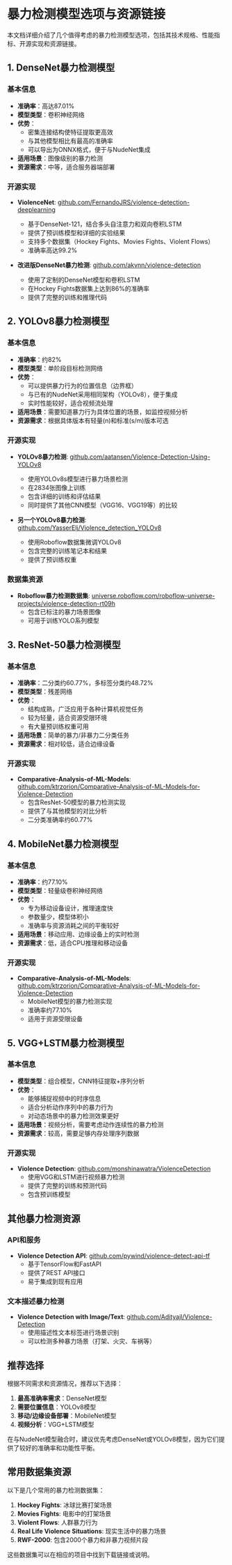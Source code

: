 # 暴力检测模型选项与资源链接

本文档详细介绍了几个值得考虑的暴力检测模型选项，包括其技术规格、性能指标、开源实现和资源链接。

## 1. DenseNet暴力检测模型

### 基本信息
- **准确率**：高达87.01%
- **模型类型**：卷积神经网络
- **优势**：
  - 密集连接结构使特征提取更高效
  - 与其他模型相比有最高的准确率
  - 可以导出为ONNX格式，便于与NudeNet集成
- **适用场景**：图像级别的暴力检测
- **资源需求**：中等，适合服务器端部署

### 开源实现
- **ViolenceNet**: [github.com/FernandoJRS/violence-detection-deeplearning](https://github.com/FernandoJRS/violence-detection-deeplearning)
  - 基于DenseNet-121，结合多头自注意力和双向卷积LSTM
  - 提供了预训练模型和详细的实验结果
  - 支持多个数据集（Hockey Fights、Movies Fights、Violent Flows）
  - 准确率高达99.2%

- **改进版DenseNet暴力检测**: [github.com/akvnn/violence-detection](https://github.com/akvnn/violence-detection)
  - 使用了定制的DenseNet模型和卷积LSTM
  - 在Hockey Fights数据集上达到86%的准确率
  - 提供了完整的训练和推理代码

## 2. YOLOv8暴力检测模型

### 基本信息
- **准确率**：约82%
- **模型类型**：单阶段目标检测网络
- **优势**：
  - 可以提供暴力行为的位置信息（边界框）
  - 与已有的NudeNet采用相同架构（YOLOv8），便于集成
  - 实时性能较好，适合视频流处理
- **适用场景**：需要知道暴力行为具体位置的场景，如监控视频分析
- **资源需求**：根据具体版本有轻量(n)和标准(s/m)版本可选

### 开源实现
- **YOLOv8暴力检测**: [github.com/aatansen/Violence-Detection-Using-YOLOv8](https://github.com/aatansen/Violence-Detection-Using-YOLOv8-Towards-Automated-Video-Surveillance-and-Public-Safety)
  - 使用YOLOv8s模型进行暴力场景检测
  - 在2834张图像上训练
  - 包含详细的训练和评估结果
  - 同时提供了其他CNN模型（VGG16、VGG19等）的比较

- **另一个YOLOv8暴力检测**: [github.com/YasserElj/Violence_detection_YOLOv8](https://github.com/YasserElj/Violence_detection_YOLOv8)
  - 使用Roboflow数据集微调YOLOv8
  - 包含完整的训练笔记本和结果
  - 提供了预训练权重

### 数据集资源
- **Roboflow暴力检测数据集**: [universe.roboflow.com/roboflow-universe-projects/violence-detection-rt09h](https://universe.roboflow.com/roboflow-universe-projects/violence-detection-rt09h)
  - 包含已标注的暴力场景图像
  - 可用于训练YOLO系列模型

## 3. ResNet-50暴力检测模型

### 基本信息
- **准确率**：二分类约60.77%，多标签分类约48.72%
- **模型类型**：残差网络
- **优势**：
  - 结构成熟，广泛应用于各种计算机视觉任务
  - 较为轻量，适合资源受限环境
  - 有大量预训练权重可用
- **适用场景**：简单的暴力/非暴力二分类任务
- **资源需求**：相对较低，适合边缘设备

### 开源实现
- **Comparative-Analysis-of-ML-Models**: [github.com/ktrzorion/Comparative-Analysis-of-ML-Models-for-Violence-Detection](https://github.com/ktrzorion/Comparative-Analysis-of-ML-Models-for-Violence-Detection)
  - 包含ResNet-50模型的暴力检测实现
  - 提供了与其他模型的对比分析
  - 二分类准确率约60.77%

## 4. MobileNet暴力检测模型

### 基本信息
- **准确率**：约77.10%
- **模型类型**：轻量级卷积神经网络
- **优势**：
  - 专为移动设备设计，推理速度快
  - 参数量少，模型体积小
  - 准确率与资源消耗之间的平衡较好
- **适用场景**：移动应用、边缘设备上的实时检测
- **资源需求**：低，适合CPU推理和移动设备

### 开源实现
- **Comparative-Analysis-of-ML-Models**: [github.com/ktrzorion/Comparative-Analysis-of-ML-Models-for-Violence-Detection](https://github.com/ktrzorion/Comparative-Analysis-of-ML-Models-for-Violence-Detection)
  - MobileNet模型的暴力检测实现
  - 准确率约77.10%
  - 适用于资源受限设备

## 5. VGG+LSTM暴力检测模型

### 基本信息
- **模型类型**：组合模型，CNN特征提取+序列分析
- **优势**：
  - 能够捕捉视频中的时序信息
  - 适合分析动作序列中的暴力行为
  - 对动态场景中的暴力检测效果更好
- **适用场景**：视频分析，需要考虑动作连续性的暴力检测
- **资源需求**：较高，需要足够内存处理序列数据

### 开源实现
- **Violence Detection**: [github.com/monshinawatra/ViolenceDetection](https://github.com/monshinawatra/ViolenceDetection)
  - 使用VGG和LSTM进行视频暴力检测
  - 提供了完整的训练和预测代码
  - 包含预训练模型

## 其他暴力检测资源

### API和服务
- **Violence Detection API**: [github.com/pywind/violence-detect-api-tf](https://github.com/pywind/violence-detect-api-tf)
  - 基于TensorFlow和FastAPI
  - 提供了REST API接口
  - 易于集成到现有应用

### 文本描述暴力检测
- **Violence Detection with Image/Text**: [github.com/Adityajl/Violence-Detection](https://github.com/Adityajl/Violence-Detection)
  - 使用描述性文本标签进行场景识别
  - 可以检测多种暴力场景（打架、火灾、车祸等）

## 推荐选择

根据不同需求和资源情况，推荐以下选择：

1. **最高准确率需求**：DenseNet模型
2. **需要位置信息**：YOLOv8模型
3. **移动/边缘设备部署**：MobileNet模型
4. **视频分析**：VGG+LSTM模型

在与NudeNet模型融合时，建议优先考虑DenseNet或YOLOv8模型，因为它们提供了较好的准确率和功能性平衡。

## 常用数据集资源

以下是几个常用的暴力检测数据集：

1. **Hockey Fights**: 冰球比赛打架场景
2. **Movies Fights**: 电影中的打架场景
3. **Violent Flows**: 人群暴力行为
4. **Real Life Violence Situations**: 现实生活中的暴力场景
5. **RWF-2000**: 包含2000个暴力和非暴力视频片段

这些数据集可以在相应的项目中找到下载链接或说明。 
